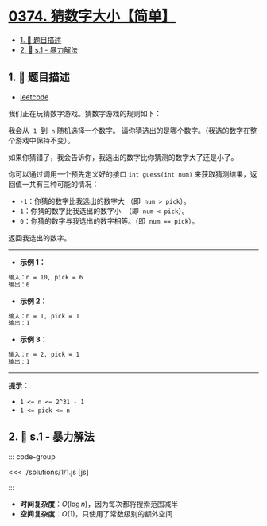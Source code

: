 # [0374. 猜数字大小【简单】](https://github.com/tnotesjs/TNotes.leetcode/tree/main/notes/0374.%20%E7%8C%9C%E6%95%B0%E5%AD%97%E5%A4%A7%E5%B0%8F%E3%80%90%E7%AE%80%E5%8D%95%E3%80%91)

<!-- region:toc -->

- [1. 📝 题目描述](#1--题目描述)
- [2. 🎯 s.1 - 暴力解法](#2--s1---暴力解法)

<!-- endregion:toc -->

## 1. 📝 题目描述

- [leetcode](https://leetcode.cn/problems/guess-number-higher-or-lower/)

我们正在玩猜数字游戏。猜数字游戏的规则如下：

我会从  `1`  到  `n` 随机选择一个数字。 请你猜选出的是哪个数字。（我选的数字在整个游戏中保持不变）。

如果你猜错了，我会告诉你，我选出的数字比你猜测的数字大了还是小了。

你可以通过调用一个预先定义好的接口 `int guess(int num)` 来获取猜测结果，返回值一共有三种可能的情况：

- `-1`：你猜的数字比我选出的数字大 （即  `num > pick`）。
- `1`：你猜的数字比我选出的数字小  （即  `num < pick`）。
- `0`：你猜的数字与我选出的数字相等。（即  `num == pick`）。

返回我选出的数字。

---

- **示例 1：**

```txt
输入：n = 10, pick = 6
输出：6
```

- **示例 2：**

```txt
输入：n = 1, pick = 1
输出：1
```

- **示例 3：**

```txt
输入：n = 2, pick = 1
输出：1
```

---

**提示：**

- `1 <= n <= 2^31 - 1`
- `1 <= pick <= n`

## 2. 🎯 s.1 - 暴力解法

::: code-group

<<< ./solutions/1/1.js [js]

:::

- **时间复杂度**：$O(\log n)$，因为每次都将搜索范围减半
- **空间复杂度**：$O(1)$，只使用了常数级别的额外空间
